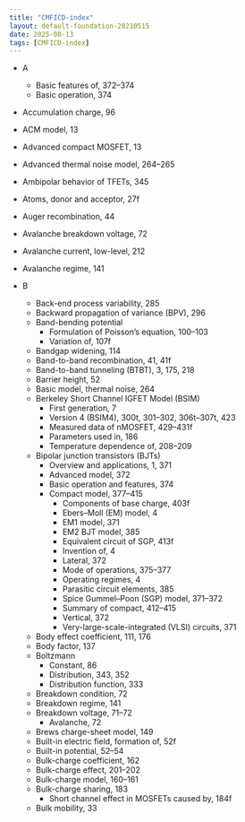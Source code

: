```yaml
---
title: "CMFICD-index"
layout: default-foundation-20210515
date: 2025-08-13
tags: [CMFICD-index]
---
```


- A
  - Basic features of, 372–374
  - Basic operation, 374
- Accumulation charge, 96
- ACM model, 13
- Advanced compact MOSFET, 13
- Advanced thermal noise model, 264–265
- Ambipolar behavior of TFETs, 345
- Atoms, donor and acceptor, 27f
- Auger recombination, 44
- Avalanche breakdown voltage, 72
- Avalanche current, low-level, 212
- Avalanche regime, 141

- B
  - Back-end process variability, 285
  - Backward propagation of variance (BPV), 296
  - Band-bending potential
    - Formulation of Poisson’s equation, 100–103
    - Variation of, 107f
  - Bandgap widening, 114
  - Band-to-band recombination, 41, 41f
  - Band-to-band tunneling (BTBT), 3, 175, 218
  - Barrier height, 52
  - Basic model, thermal noise, 264
  - Berkeley Short Channel IGFET Model (BSIM)
    - First generation, 7
    - Version 4 (BSIM4), 300t, 301–302, 306t–307t, 423
    - Measured data of nMOSFET, 429–431f
    - Parameters used in, 186
    - Temperature dependence of, 208–209
  - Bipolar junction transistors (BJTs)
    - Overview and applications, 1, 371
    - Advanced model, 372
    - Basic operation and features, 374
    - Compact model, 377–415
      - Components of base charge, 403f
      - Ebers–Moll (EM) model, 4
      - EM1 model, 371
      - EM2 BJT model, 385
      - Equivalent circuit of SGP, 413f
      - Invention of, 4
      - Lateral, 372
      - Mode of operations, 375–377
      - Operating regimes, 4
      - Parasitic circuit elements, 385
      - Spice Gummel–Poon (SGP) model, 371–372
      - Summary of compact, 412–415
      - Vertical, 372
      - Very-large-scale-integrated (VLSI) circuits, 371
  - Body effect coefficient, 111, 176
  - Body factor, 137
  - Boltzmann
    - Constant, 86
    - Distribution, 343, 352
    - Distribution function, 333
  - Breakdown condition, 72
  - Breakdown regime, 141
  - Breakdown voltage, 71–72
    - Avalanche, 72
  - Brews charge-sheet model, 149
  - Built-in electric field, formation of, 52f
  - Built-in potential, 52–54
  - Bulk-charge coefficient, 162
  - Bulk-charge effect, 201–202
  - Bulk-charge model, 160–161
  - Bulk-charge sharing, 183
    - Short channel effect in MOSFETs caused by, 184f
  - Bulk mobility, 33
